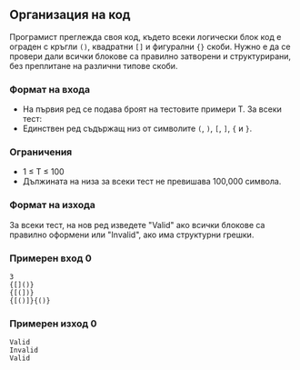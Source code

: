 ## Организация на код

Програмист преглежда своя код, където всеки логически блок код е ограден с кръгли `()`, квадратни `[]` и фигурални `{}` скоби. Нужно е да се провери дали всички блокове са правилно затворени и структурирани, без преплитане на различни типове скоби. 

### Формат на входа

- На първия ред се подава броят на тестовите примери T. За всеки тест:
- Единствен ред съдържащ низ от символите `(`, `)`, `[`, `]`, `{` и `}`. 

### Ограничения

- 1 ≤ T ≤ 100
- Дължината на низа за всеки тест не превишава 100,000 символа.

### Формат на изхода

За всеки тест, на нов ред изведете "Valid" ако всички блокове са правилно оформени или "Invalid", ако има структурни грешки. 

### Примерен вход 0


```
3 
{[]()} 
{[(])} 
{[()]}{()}
```

### Примерен изход 0

```
Valid 
Invalid 
Valid
```
